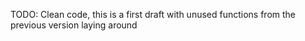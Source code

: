TODO: Clean code, this is a first draft with unused functions from the previous version laying around
